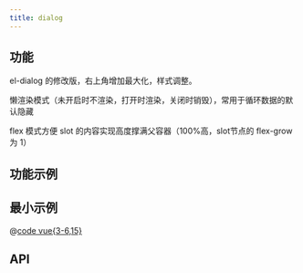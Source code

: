 ```yaml
---
title: dialog
---
```


## 功能

el-dialog 的修改版，右上角增加最大化，样式调整。

懒渲染模式（未开启时不渲染，打开时渲染，关闭时销毁），常用于循环数据的默认隐藏

flex 模式方便 slot 的内容实现高度撑满父容器（100%高，slot节点的 flex-grow 为 1）

## 功能示例

<Example />

## 最小示例

@[code vue{3-6,15}](@/components/dialog/docs/simple.vue)

## API

<Usage />

<script setup>
import Example from "@/components/dialog/docs/example.vue";
import Usage from "@/components/dialog/docs/usage.vue";
</script>